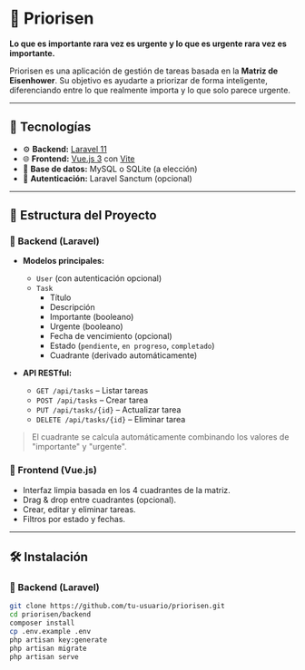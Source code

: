 # 🧠 Priorisen

**Lo que es importante rara vez es urgente y lo que es urgente rara vez es importante.**

Priorisen es una aplicación de gestión de tareas basada en la **Matriz de Eisenhower**. Su objetivo es ayudarte a priorizar de forma inteligente, diferenciando entre lo que realmente importa y lo que solo parece urgente.

---

## 🚀 Tecnologías

- ⚙️ **Backend:** [Laravel 11](https://laravel.com/)
- 🌐 **Frontend:** [Vue.js 3](https://vuejs.org/) con [Vite](https://vitejs.dev/)
- 🧪 **Base de datos:** MySQL o SQLite (a elección)
- 🔐 **Autenticación:** Laravel Sanctum (opcional)

---

## 🧩 Estructura del Proyecto

### 📁 Backend (Laravel)

- **Modelos principales:**
    - `User` (con autenticación opcional)
    - `Task`
        - Título
        - Descripción
        - Importante (booleano)
        - Urgente (booleano)
        - Fecha de vencimiento (opcional)
        - Estado (`pendiente`, `en progreso`, `completado`)
        - Cuadrante (derivado automáticamente)

- **API RESTful:**
    - `GET /api/tasks` – Listar tareas
    - `POST /api/tasks` – Crear tarea
    - `PUT /api/tasks/{id}` – Actualizar tarea
    - `DELETE /api/tasks/{id}` – Eliminar tarea

> El cuadrante se calcula automáticamente combinando los valores de "importante" y "urgente".

### 📁 Frontend (Vue.js)

- Interfaz limpia basada en los 4 cuadrantes de la matriz.
- Drag & drop entre cuadrantes (opcional).
- Crear, editar y eliminar tareas.
- Filtros por estado y fechas.

---

## 🛠️ Instalación

### 🔧 Backend (Laravel)

```bash
git clone https://github.com/tu-usuario/priorisen.git
cd priorisen/backend
composer install
cp .env.example .env
php artisan key:generate
php artisan migrate
php artisan serve
